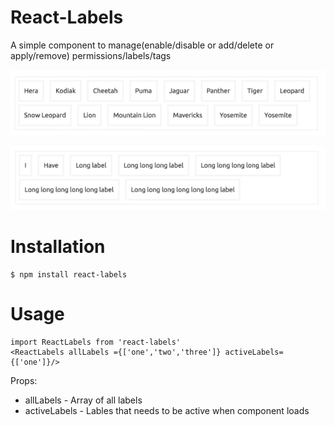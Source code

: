 # React-Labels
A simple component to manage(enable/disable or add/delete or apply/remove) permissions/labels/tags

[![N|Solid](https://raw.githubusercontent.com/symmetriccurve/react-labels/master/Label%20Demo.gif)](https://nodesource.com/products/nsolid)


[![N|Solid](https://raw.githubusercontent.com/symmetriccurve/react-labels/master/long%20label%20demo.gif)](https://nodesource.com/products/nsolid)

# Installation

```
$ npm install react-labels
```
# Usage

```
import ReactLabels from 'react-labels'
<ReactLabels allLabels ={['one','two','three']} activeLabels={['one']}/>
```

Props:
  - allLabels - Array of all labels
  - activeLabels - Lables that needs to be active when component loads

